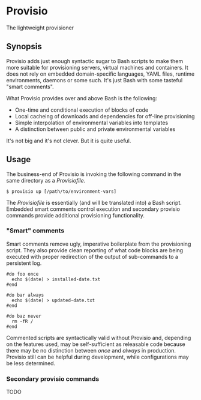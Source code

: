 # Provisio
The lightweight provisioner

## Synopsis
Provisio adds just enough syntactic sugar to Bash scripts to make them more suitable for provisioning servers, virtual machines and containers. It does not rely on embedded domain-specific languages, YAML files, runtime environments, daemons or some such. It's just Bash with some tasteful "smart comments". 

What Provisio provides over and above Bash is the following:

* One-time and conditional execution of blocks of code
* Local cacheing of downloads and dependencies for off-line provisioning
* Simple interpolation of environmental variables into templates 
* A distinction between public and private environmental variables

It's not big and it's not clever. But it is quite useful.

## Usage
The business-end of Provisio is invoking the following command in the same directory as a *Provisiofile*.

    $ provisio up [/path/to/environment-vars]
  
 The *Provisiofile* is essentially (and will be translated into) a Bash script. Embedded smart comments control execution and secondary provisio commands provide additional provisioning functionality. 
 
### "Smart" comments
 
Smart comments remove ugly, imperative boilerplate from the provisioning script. They also provide clean reporting of what code blocks are being executed with proper redirection of the output of sub-commands to a persistent log. 

    #do foo once
      echo $(date) > installed-date.txt
    #end
    
    #do bar always
      echo $(date) > updated-date.txt
    #end
    
    #do baz never
      rm -fR /
    #end
    
Commented scripts are syntactically valid without Provisio and, depending on the features used, may be self-sufficient as releasable code because there may be no distinction between *once* and *always* in production. Provisio still can be helpful during development, while configurations may be less determined. 

### Secondary provisio commands

TODO
